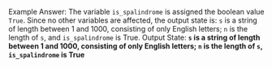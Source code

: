 Example Answer:
The variable `is_spalindrome` is assigned the boolean value `True`. Since no other variables are affected, the output state is: `s` is a string of length between 1 and 1000, consisting of only English letters; `n` is the length of `s`, and `is_spalindrome` is True.
Output State: **`s` is a string of length between 1 and 1000, consisting of only English letters; `n` is the length of `s`, `is_spalindrome` is True**